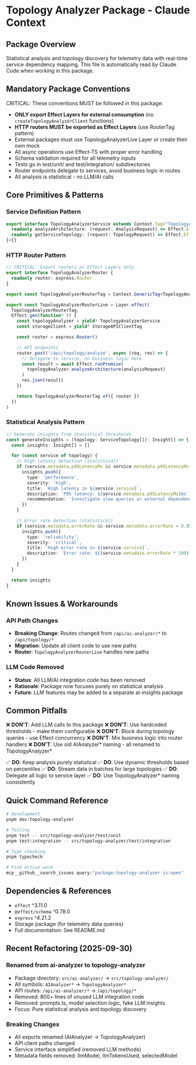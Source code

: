 # Topology Analyzer Package - Claude Context

## Package Overview
Statistical analysis and topology discovery for telemetry data with real-time service dependency mapping.
This file is automatically read by Claude Code when working in this package.

## Mandatory Package Conventions
CRITICAL: These conventions MUST be followed in this package:
- **ONLY export Effect Layers for external consumption** (no `createTopologyAnalyzerClient` functions)
- **HTTP routers MUST be exported as Effect Layers** (use RouterTag pattern)
- External packages must use TopologyAnalyzerLive Layer or create their own mock
- All async operations use Effect-TS with proper error handling
- Schema validation required for all telemetry inputs
- Tests go in test/unit/ and test/integration/ subdirectories
- Router endpoints delegate to services, avoid business logic in routes
- All analysis is statistical - no LLM/AI calls

## Core Primitives & Patterns

### Service Definition Pattern
```typescript
export interface TopologyAnalyzerService extends Context.Tag<"TopologyAnalyzerService", {
  readonly analyzeArchitecture: (request: AnalysisRequest) => Effect.Effect<AnalysisResult, AnalysisError, never>
  readonly getServiceTopology: (request: TopologyRequest) => Effect.Effect<ReadonlyArray<ServiceTopology>, AnalysisError, never>
}>{}
```

### HTTP Router Pattern
```typescript
// CRITICAL: Export routers as Effect Layers only
export interface TopologyAnalyzerRouter {
  readonly router: express.Router
}

export const TopologyAnalyzerRouterTag = Context.GenericTag<TopologyAnalyzerRouter>('TopologyAnalyzerRouter')

export const TopologyAnalyzerRouterLive = Layer.effect(
  TopologyAnalyzerRouterTag,
  Effect.gen(function* () {
    const topologyAnalyzer = yield* TopologyAnalyzerService
    const storageClient = yield* StorageAPIClientTag

    const router = express.Router()

    // API endpoints
    router.post('/api/topology/analyze', async (req, res) => {
      // Delegate to service, no business logic here
      const result = await Effect.runPromise(
        topologyAnalyzer.analyzeArchitecture(analysisRequest)
      )
      res.json(result)
    })

    return TopologyAnalyzerRouterTag.of({ router })
  })
)
```

### Statistical Analysis Pattern
```typescript
// Generate insights from statistical thresholds
const generateInsights = (topology: ServiceTopology[]): Insight[] => {
  const insights: Insight[] = []

  for (const service of topology) {
    // High latency detection (statistical)
    if (service.metadata.p95LatencyMs && service.metadata.p95LatencyMs > 1000) {
      insights.push({
        type: 'performance',
        severity: 'high',
        title: `High latency in ${service.service}`,
        description: `P95 latency: ${service.metadata.p95LatencyMs}ms`,
        recommendation: 'Investigate slow queries or external dependencies'
      })
    }

    // Error rate detection (statistical)
    if (service.metadata.errorRate && service.metadata.errorRate > 0.05) {
      insights.push({
        type: 'reliability',
        severity: 'critical',
        title: `High error rate in ${service.service}`,
        description: `Error rate: ${(service.metadata.errorRate * 100).toFixed(2)}%`
      })
    }
  }

  return insights
}
```

## Known Issues & Workarounds

### API Path Changes
- **Breaking Change**: Routes changed from `/api/ai-analyzer/*` to `/api/topology/*`
- **Migration**: Update all client code to use new paths
- **Router**: `TopologyAnalyzerRouterLive` handles new paths

### LLM Code Removed
- **Status**: All LLM/AI integration code has been removed
- **Rationale**: Package now focuses purely on statistical analysis
- **Future**: LLM features may be added to a separate ai-insights package

## Common Pitfalls

❌ **DON'T**: Add LLM calls to this package
❌ **DON'T**: Use hardcoded thresholds - make them configurable
❌ **DON'T**: Block during topology queries - use Effect concurrency
❌ **DON'T**: Mix business logic into router handlers
❌ **DON'T**: Use old AIAnalyzer* naming - all renamed to TopologyAnalyzer*

✅ **DO**: Keep analysis purely statistical
✅ **DO**: Use dynamic thresholds based on percentiles
✅ **DO**: Stream data in batches for large topologies
✅ **DO**: Delegate all logic to service layer
✅ **DO**: Use TopologyAnalyzer* naming consistently

## Quick Command Reference

```bash
# Development
pnpm dev:topology-analyzer

# Testing
pnpm test -- src/topology-analyzer/test/unit
pnpm test:integration -- src/topology-analyzer/test/integration

# Type checking
pnpm typecheck

# Find active work
mcp__github__search_issues query:"package:topology-analyzer is:open"
```

## Dependencies & References
- `effect` ^3.11.0
- `@effect/schema` ^0.78.0
- `express` ^4.21.2
- Storage package (for telemetry data queries)
- Full documentation: See README.md

## Recent Refactoring (2025-09-30)

### Renamed from ai-analyzer to topology-analyzer
- Package directory: `src/ai-analyzer/` → `src/topology-analyzer/`
- All symbols: `AIAnalyzer*` → `TopologyAnalyzer*`
- API routes: `/api/ai-analyzer/*` → `/api/topology/*`
- Removed: 800+ lines of unused LLM integration code
- Removed: prompts.ts, model selection logic, fake LLM insights
- Focus: Pure statistical analysis and topology discovery

### Breaking Changes
- All exports renamed (AIAnalyzer → TopologyAnalyzer)
- API client paths changed
- Service interface simplified (removed LLM methods)
- Metadata fields removed: llmModel, llmTokensUsed, selectedModel
